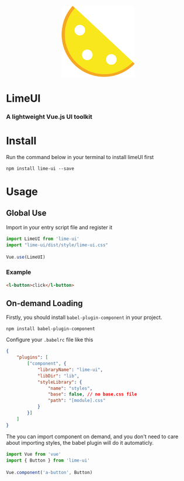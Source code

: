 <p align="center">
    <a>
        <img width="200" src="./assets/logo.png">
    </a>
</p>

<h1>
LimeUI
    <h3>A lightweight Vue.js UI toolkit</h3>
</h1>

# Install

Run the command below in your terminal to install limeUI first
```
npm install lime-ui --save
```

# Usage

## Global Use
Import in your entry script file and register it
```javascript
import LimeUI from 'lime-ui'
import "lime-ui/dist/style/lime-ui.css"

Vue.use(LimeUI)
```

### Example

```html
<l-button>click</l-button>
```

## On-demand Loading

Firstly, you should install `babel-plugin-component` in your project.
```
npm install babel-plugin-component
```

Configure your `.babelrc` file like this

```json
{
    "plugins": [
        ["component", {
            "libraryName": "lime-ui",
            "libDir": "lib",
            "styleLibrary": {
                "name": "styles",
                "base": false, // no base.css file
                "path": "[module].css"
            }
        }]
    ]
}
```

The you can import component on demand, and you don't need to care about importing styles, the babel plugin will do it automaticly.

```javascript
import Vue from 'vue'
import { Button } from 'lime-ui'

Vue.component('a-button', Button)
```
